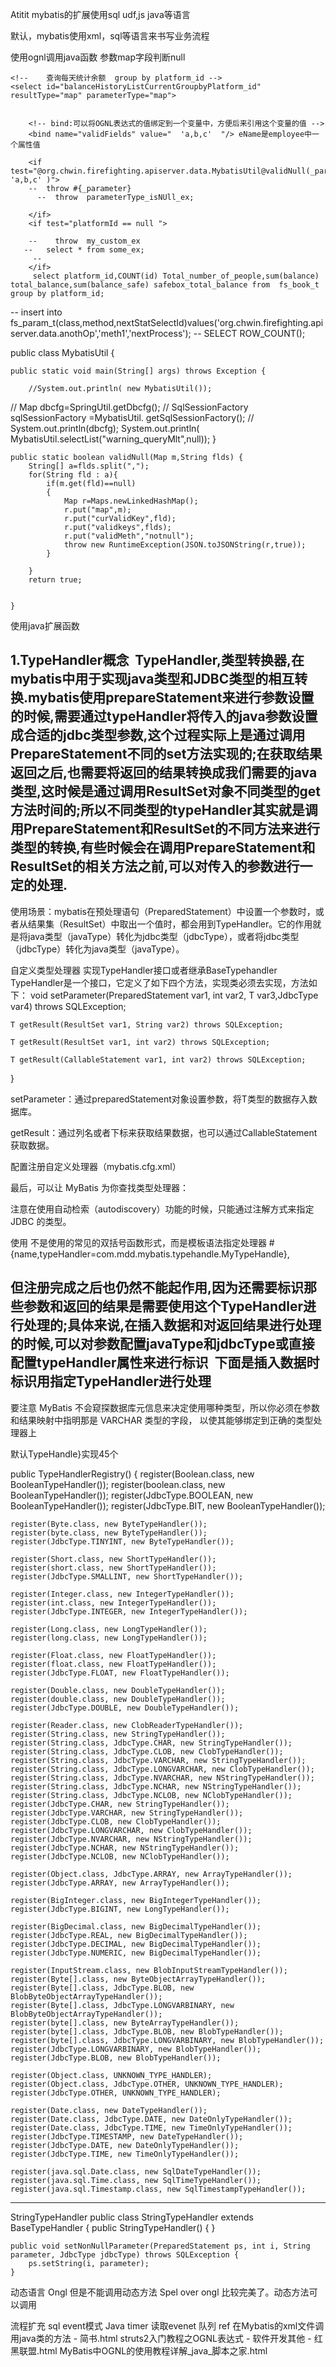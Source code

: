 Atitit mybatis的扩展使用sql udf,js java等语言


默认，mybatis使用xml，sql等语言来书写业务流程

使用ognl调用java函数
参数map字段判断null


    <!--    查询每天统计余额  group by platform_id -->
    <select id="balanceHistoryListCurrentGroupbyPlatform_id" resultType="map" parameterType="map">


        <!-- bind:可以将OGNL表达式的值绑定到一个变量中，方便后来引用这个变量的值 -->
        <bind name="validFields" value="  'a,b,c'  "/> eName是employee中一个属性值

        <if test="@org.chwin.firefighting.apiserver.data.MybatisUtil@validNull(_parameter, 'a,b,c' )">
        --  throw #{_parameter}
          --  throw  parameterType_isNUll_ex;

        </if>
        <if test="platformId == null ">

        --    throw  my_custom_ex
       --   select * from some_ex;
         --
        </if>
         select platform_id,COUNT(id) Total_number_of_people,sum(balance) total_balance,sum(balance_safe) safebox_total_balance from  fs_book_t group by platform_id;
-- insert into fs_param_t(class,method,nextStatSelectId)values('org.chwin.firefighting.apiserver.data.anothOp','meth1','nextProcess');
 --       SELECT ROW_COUNT();
    </select>




public class MybatisUtil {

    public static void main(String[] args) throws Exception {

        //System.out.println( new MybatisUtil());
//       Map dbcfg=SpringUtil.getDbcfg();
//         SqlSessionFactory sqlSessionFactory =MybatisUtil. getSqlSessionFactory();
//        System.out.println(dbcfg);
        System.out.println( MybatisUtil.selectList("warning_queryMlt",null));
    }

    public static boolean validNull(Map m,String flds) {
        String[] a=flds.split(",");
        for(String fld : a){
            if(m.get(fld)==null)
            {
                Map r=Maps.newLinkedHashMap();
                r.put("map",m);
                r.put("curValidKey",fld);
                r.put("validkeys",flds);
                r.put("validMeth","notnull");
                throw new RuntimeException(JSON.toJSONString(r,true));
            }

        }
        return true;
 

    }

使用java扩展函数

1.TypeHandler概念 
TypeHandler,类型转换器,在mybatis中用于实现java类型和JDBC类型的相互转换.mybatis使用prepareStatement来进行参数设置的时候,需要通过typeHandler将传入的java参数设置成合适的jdbc类型参数,这个过程实际上是通过调用PrepareStatement不同的set方法实现的;在获取结果返回之后,也需要将返回的结果转换成我们需要的java类型,这时候是通过调用ResultSet对象不同类型的get方法时间的;所以不同类型的typeHandler其实就是调用PrepareStatement和ResultSet的不同方法来进行类型的转换,有些时候会在调用PrepareStatement和ResultSet的相关方法之前,可以对传入的参数进行一定的处理. 
--------------------- 
 
使用场景：mybatis在预处理语句（PreparedStatement）中设置一个参数时，或者从结果集（ResultSet）中取出一个值时，都会用到TypeHandler。它的作用就是将java类型（javaType）转化为jdbc类型（jdbcType），或者将jdbc类型（jdbcType）转化为java类型（javaType）。


自定义类型处理器
实现TypeHandler接口或者继承BaseTypehandler
TypeHandler是一个接口，它定义了如下四个方法，实现类必须去实现，方法如下：
    void setParameter(PreparedStatement var1, int var2, T var3,JdbcType var4) throws SQLException;

    T getResult(ResultSet var1, String var2) throws SQLException;

    T getResult(ResultSet var1, int var2) throws SQLException;

    T getResult(CallableStatement var1, int var2) throws SQLException;
}

setParameter：通过preparedStatement对象设置参数，将T类型的数据存入数据库。


getResult：通过列名或者下标来获取结果数据，也可以通过CallableStatement获取数据。



配置注册自定义处理器（mybatis.cfg.xml）
    <!--自定义类型处理器-->
    <typeHandlers>
        <typeHandler handler="com.mdd.mybatis.typehandle.MyTypeHandle"></typeHandler>
</typeHandlers>

最后，可以让 MyBatis 为你查找类型处理器：
<!-- mybatis-config.xml --><typeHandlers>
  <package name="org.mybatis.example"/></typeHandlers>
注意在使用自动检索（autodiscovery）功能的时候，只能通过注解方式来指定 JDBC 的类型。


使用 
不是使用的常见的双括号函数形式，而是模板语法指定处理器
#{name,typeHandler=com.mdd.mybatis.typehandle.MyTypeHandle},

但注册完成之后也仍然不能起作用,因为还需要标识那些参数和返回的结果是需要使用这个TypeHandler进行处理的;具体来说,在插入数据和对返回结果进行处理的时候,可以对参数配置javaType和jdbcType或直接配置typeHandler属性来进行标识 
下面是插入数据时标识用指定TypeHandler进行处理
--------------------- 
 要注意 MyBatis 不会窥探数据库元信息来决定使用哪种类型，所以你必须在参数和结果映射中指明那是 VARCHAR 类型的字段， 以使其能够绑定到正确的类型处理器上


默认TypeHandle}实现45个

public TypeHandlerRegistry() {
    register(Boolean.class, new BooleanTypeHandler());
    register(boolean.class, new BooleanTypeHandler());
    register(JdbcType.BOOLEAN, new BooleanTypeHandler());
    register(JdbcType.BIT, new BooleanTypeHandler());
 
    register(Byte.class, new ByteTypeHandler());
    register(byte.class, new ByteTypeHandler());
    register(JdbcType.TINYINT, new ByteTypeHandler());
 
    register(Short.class, new ShortTypeHandler());
    register(short.class, new ShortTypeHandler());
    register(JdbcType.SMALLINT, new ShortTypeHandler());
 
    register(Integer.class, new IntegerTypeHandler());
    register(int.class, new IntegerTypeHandler());
    register(JdbcType.INTEGER, new IntegerTypeHandler());
 
    register(Long.class, new LongTypeHandler());
    register(long.class, new LongTypeHandler());
 
    register(Float.class, new FloatTypeHandler());
    register(float.class, new FloatTypeHandler());
    register(JdbcType.FLOAT, new FloatTypeHandler());
 
    register(Double.class, new DoubleTypeHandler());
    register(double.class, new DoubleTypeHandler());
    register(JdbcType.DOUBLE, new DoubleTypeHandler());
 
    register(Reader.class, new ClobReaderTypeHandler());
    register(String.class, new StringTypeHandler());
    register(String.class, JdbcType.CHAR, new StringTypeHandler());
    register(String.class, JdbcType.CLOB, new ClobTypeHandler());
    register(String.class, JdbcType.VARCHAR, new StringTypeHandler());
    register(String.class, JdbcType.LONGVARCHAR, new ClobTypeHandler());
    register(String.class, JdbcType.NVARCHAR, new NStringTypeHandler());
    register(String.class, JdbcType.NCHAR, new NStringTypeHandler());
    register(String.class, JdbcType.NCLOB, new NClobTypeHandler());
    register(JdbcType.CHAR, new StringTypeHandler());
    register(JdbcType.VARCHAR, new StringTypeHandler());
    register(JdbcType.CLOB, new ClobTypeHandler());
    register(JdbcType.LONGVARCHAR, new ClobTypeHandler());
    register(JdbcType.NVARCHAR, new NStringTypeHandler());
    register(JdbcType.NCHAR, new NStringTypeHandler());
    register(JdbcType.NCLOB, new NClobTypeHandler());
 
    register(Object.class, JdbcType.ARRAY, new ArrayTypeHandler());
    register(JdbcType.ARRAY, new ArrayTypeHandler());
 
    register(BigInteger.class, new BigIntegerTypeHandler());
    register(JdbcType.BIGINT, new LongTypeHandler());
 
    register(BigDecimal.class, new BigDecimalTypeHandler());
    register(JdbcType.REAL, new BigDecimalTypeHandler());
    register(JdbcType.DECIMAL, new BigDecimalTypeHandler());
    register(JdbcType.NUMERIC, new BigDecimalTypeHandler());
 
    register(InputStream.class, new BlobInputStreamTypeHandler());
    register(Byte[].class, new ByteObjectArrayTypeHandler());
    register(Byte[].class, JdbcType.BLOB, new BlobByteObjectArrayTypeHandler());
    register(Byte[].class, JdbcType.LONGVARBINARY, new BlobByteObjectArrayTypeHandler());
    register(byte[].class, new ByteArrayTypeHandler());
    register(byte[].class, JdbcType.BLOB, new BlobTypeHandler());
    register(byte[].class, JdbcType.LONGVARBINARY, new BlobTypeHandler());
    register(JdbcType.LONGVARBINARY, new BlobTypeHandler());
    register(JdbcType.BLOB, new BlobTypeHandler());
 
    register(Object.class, UNKNOWN_TYPE_HANDLER);
    register(Object.class, JdbcType.OTHER, UNKNOWN_TYPE_HANDLER);
    register(JdbcType.OTHER, UNKNOWN_TYPE_HANDLER);
 
    register(Date.class, new DateTypeHandler());
    register(Date.class, JdbcType.DATE, new DateOnlyTypeHandler());
    register(Date.class, JdbcType.TIME, new TimeOnlyTypeHandler());
    register(JdbcType.TIMESTAMP, new DateTypeHandler());
    register(JdbcType.DATE, new DateOnlyTypeHandler());
    register(JdbcType.TIME, new TimeOnlyTypeHandler());
 
    register(java.sql.Date.class, new SqlDateTypeHandler());
    register(java.sql.Time.class, new SqlTimeTypeHandler());
    register(java.sql.Timestamp.class, new SqlTimestampTypeHandler());
--------------------- 
 

StringTypeHandler 
public class StringTypeHandler extends BaseTypeHandler<String> {
    public StringTypeHandler() {
    }

    public void setNonNullParameter(PreparedStatement ps, int i, String parameter, JdbcType jdbcType) throws SQLException {
        ps.setString(i, parameter);
    }

动态语言
Ongl
但是不能调用动态方法
Spel over ongl 
比较完美了。动态方法可以调用

流程扩充 sql event模式
Java timer 读取evenet 队列
ref
在Mybatis的xml文件调用java类的方法 - 简书.html
struts2入门教程之OGNL表达式 - 软件开发其他 - 红黑联盟.html
MyBatis中OGNL的使用教程详解_java_脚本之家.html
